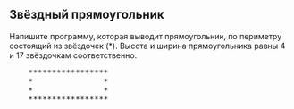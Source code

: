 ## Звёздный прямоугольник

Напишите программу, которая выводит прямоугольник, по периметру состоящий из звёздочек (*). Высота и ширина прямоугольника равны 4 и 17 звёздочкам соответственно.<br>
<pre>
    *****************
    *               *
    *               *
    *****************
</pre>